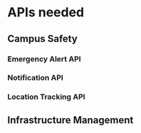 # APIs needed
## Campus Safety
### Emergency Alert API
### Notification API
### Location Tracking API

## Infrastructure Management
